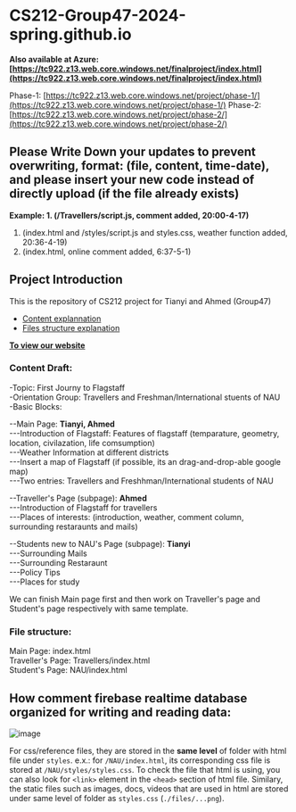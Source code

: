 # CS212-Group47-2024-spring.github.io

**Also available at Azure: [https://tc922.z13.web.core.windows.net/finalproject/index.html](https://tc922.z13.web.core.windows.net/finalproject/index.html)**

Phase-1: [https://tc922.z13.web.core.windows.net/project/phase-1/](https://tc922.z13.web.core.windows.net/project/phase-1/)
Phase-2: [https://tc922.z13.web.core.windows.net/project/phase-2/](https://tc922.z13.web.core.windows.net/project/phase-2/)

## Please Write Down your updates to prevent overwriting, format: (file, content, time-date), and please insert your new code instead of directly upload (if the file already exists) ##
**Example: 1. (/Travellers/script.js, comment added, 20:00-4-17)**
1. (index.html and /styles/script.js and styles.css, weather function added, 20:36-4-19)
2. (index.html, online comment added, 6:37-5-1)


## Project Introduction ##

This is the repository of CS212 project for Tianyi and Ahmed (Group47) <be>
* [Content explannation](https://github.com/gasaiginko/CS212-Group47-2024-spring.github.io#content-draft-)
* [Files structure explanation](https://github.com/gasaiginko/CS212-Group47-2024-spring.github.io#file-structure-)

**[To view our website](https://gasaiginko.github.io/CS212-Group47-2024-spring.github.io/)**
  
### Content Draft: <br>
-Topic: First Journy to Flagstaff <br>
-Orientation Group: Travellers and Freshman/International stuents of NAU <br>
-Basic Blocks: <br>

--Main Page: **Tianyi, Ahmed** <br> 
---Introduction of Flagstaff: Features of flagstaff (temparature, geometry, location, civilazation, life comsumption) <br>
---Weather Information at different districts <br>
---Insert a map of Flagstaff (if possible, its an drag-and-drop-able google map) <br>
---Two entries: Travellers and Freshhman/International students of NAU <br>

--Traveller's Page (subpage): **Ahmed** <br> 
---Introduction of Flagstaff for travellers <br>
---Places of interests: (introduction, weather, comment column, surrounding restaraunts and mails) <br>

--Students new to NAU's Page (subpage): **Tianyi** <br> 
---Surrounding Mails <br>
---Surrounding Restaraunt <br>
---Policy Tips <br>
---Places for study <br>

We can finish Main page first and then work on Traveller's page and Student's page respectively with same template.  <br>

### File structure: <br>
Main Page: index.html <br>
Traveller's Page: Travellers/index.html <br>
Student's Page: NAU/index.html <be>


## How comment firebase realtime database organized for writing and reading data:

![image](https://github.com/gasaiginko/CS212-Group47-2024-spring.github.io/assets/96473587/6d9a79f3-6e1c-4dab-b706-06850b646ff8)


For css/reference files, they are stored in the **same level** of folder with html file under ```styles```. e.x.: for ```/NAU/index.html```, its corresponding css file is stored at ```/NAU/styles/styles.css```. To check the file that html is using, you can also look for ```<link>``` element in the ```<head>``` section of html file. Similary, the static files such as images, docs, videos that are used in html are stored under same level of folder as ```styles.css``` (```./files/...png```).


